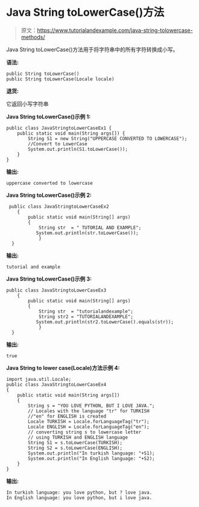 # Java String toLowerCase()方法

> 原文：<https://www.tutorialandexample.com/java-string-tolowercase-methods/>

Java String toLowerCase()方法用于将字符串中的所有字符转换成小写。

**语法:**

```
public String toLowerCase()             
public String toLowerCase(Locale locale)
```

**退货:**

它返回小写字符串

**Java String toLowerCase()示例 1:**

```
public class JavaStringtoLowerCaseEx1 {
    public static void main(String args[]) {
        String S1 = new String("UPPERCASE CONVERTED TO LOWERCASE");
        //Convert to LowerCase
        System.out.println(S1.toLowerCase());
    }
}
```

**输出:**

```
uppercase converted to lowercase
```

**Java String toLowerCase()示例 2:**

```
 public class JavaStringtoLowerCaseEx2
    { 
        public static void main(String[] args)
        { 
            String str  = " TUTORIAL AND EXAMPLE";
           System.out.println(str.toLowerCase());
            }
  }
```

**输出:**

```
tutorial and example
```

**Java String toLowerCase()示例 3:**

```
public class JavaStringtoLowerCaseEx3
    { 
        public static void main(String[] args)
        { 
            String str  = "tutorialandexample";
            String str2 = "TUTORIALANDEXAMPLE";      
           System.out.println(str2.toLowerCase().equals(str));
            }
  }
```

**输出:**

```
true
```

**Java String to lower case(Locale)方法示例 4:**

```
import java.util.Locale;
public class JavaStringtoLowerCaseEx4
{
    public static void main(String args[])
    {
        String s = "YOU LOVE PYTHON, BUT I LOVE JAVA.";
        // Locales with the language "tr" for TURKISH
        //"en" for ENGLISH is created
        Locale TURKISH = Locale.forLanguageTag("tr");
        Locale ENGLISH = Locale.forLanguageTag("en");
        // converting string s to lowercase letter
        // using TURKISH and ENGLISH language
        String S1 = s.toLowerCase(TURKISH);
        String S2 = s.toLowerCase(ENGLISH);
        System.out.println("In turkish language: "+S1);
        System.out.println("In English language: "+S2);
    }
}
```

**输出:**

```
In turkish language: you love python, but ? love java.
In English language: you love python, but i love java.
```